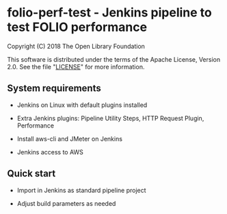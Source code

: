 folio-perf-test - Jenkins pipeline to test FOLIO performance
=================================

Copyright (C) 2018 The Open Library Foundation

This software is distributed under the terms of the Apache License,
Version 2.0. See the file "[LICENSE](LICENSE)" for more information.

System requirements
-------------------

* Jenkins on Linux with default plugins installed

* Extra Jenkins plugins: Pipeline Utility Steps, HTTP Request Plugin, Performance

* Install aws-cli and JMeter on Jenkins

* Jenkins access to AWS

Quick start
-----------

* Import in Jenkins as standard pipeline project

* Adjust build parameters as needed
